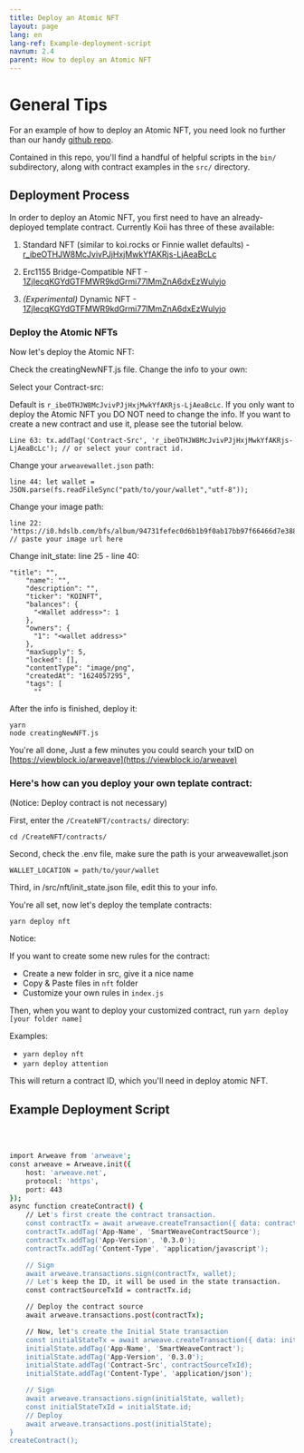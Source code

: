 ```yaml
---
title: Deploy an Atomic NFT
layout: page
lang: en
lang-ref: Example-deployment-script
navnum: 2.4
parent: How to deploy an Atomic NFT
---
```


# General Tips

For an example of how to deploy an Atomic NFT, you need look no further than our handy [github repo](https://github.com/atomic-nfts/standard).

Contained in this repo, you'll find a handful of helpful scripts in the `bin/` subdirectory, along with contract examples in the `src/` directory.

## Deployment Process

In order to deploy an Atomic NFT, you first need to have an already-deployed template contract. Currently Koii has three of these available:

1. Standard NFT (similar to koi.rocks or Finnie wallet defaults) - [r_ibeOTHJW8McJvivPJjHxjMwkYfAKRjs-LjAeaBcLc](https://viewblock.io/arweave/tx/r_ibeOTHJW8McJvivPJjHxjMwkYfAKRjs-LjAeaBcLc)

2. Erc1155 Bridge-Compatible NFT - [1ZjIecqKGYdGTFMWR9kdGrmi77lMmZnA6dxEzWulyjo](https://viewblock.io/arweave/tx/1ZjIecqKGYdGTFMWR9kdGrmi77lMmZnA6dxEzWulyjo)

3. _(Experimental)_ Dynamic NFT - [1ZjIecqKGYdGTFMWR9kdGrmi77lMmZnA6dxEzWulyjo](https://viewblock.io/arweave/tx/1ZjIecqKGYdGTFMWR9kdGrmi77lMmZnA6dxEzWulyjo)

### Deploy the Atomic NFTs

Now let's deploy the Atomic NFT:

Check the creatingNewNFT.js file. Change the info to your own:

Select your Contract-src:

Default is `r_ibeOTHJW8McJvivPJjHxjMwkYfAKRjs-LjAeaBcLc`. If you only want to deploy the Atomic NFT you DO NOT need to change the info. If you want to create a new contract and use it, please see the tutorial below.

```
Line 63: tx.addTag('Contract-Src', 'r_ibeOTHJW8McJvivPJjHxjMwkYfAKRjs-LjAeaBcLc'); // or select your contract id.

```

Change your `arweavewallet.json` path:

```
line 44: let wallet = JSON.parse(fs.readFileSync("path/to/your/wallet","utf-8"));
```

Change your image path:

```
line 22: 'https://i0.hdslb.com/bfs/album/94731fefec0d6b1b9f0ab17bb97f66466d7e3886.png' // paste your image url here
```

Change init_state: line 25 - line 40:

```
"title": "",
    "name": "",
    "description": "",
    "ticker": "KOINFT",
    "balances": {
      "<Wallet address>": 1
    },
    "owners": {
      "1": "<wallet address>"
    },
    "maxSupply": 5,
    "locked": [],
    "contentType": "image/png",
    "createdAt": "1624057295",
    "tags": [
      ""
```

After the info is finished, deploy it:

```
yarn
node creatingNewNFT.js
```

You're all done, Just a few minutes you could search your txID on [https://viewblock.io/arweave](https://viewblock.io/arweave)

### Here's how can you deploy your own teplate contract:

(Notice: Deploy contract is not necessary)

First, enter the `/CreateNFT/contracts/` directory:

```
cd /CreateNFT/contracts/
```

Second, check the .env file, make sure the path is your arweavewallet.json

```
WALLET_LOCATION = path/to/your/wallet
```

Third, in /src/nft/init_state.json file, edit this to your info.

You're all set, now let's deploy the template contracts:

```
yarn deploy nft
```

Notice:

If you want to create some new rules for the contract:

- Create a new folder in src, give it a nice name
- Copy & Paste files in `nft` folder
- Customize your own rules in `index.js`

Then, when you want to deploy your customized contract, run `yarn deploy [your folder name]`

Examples:

- `yarn deploy nft`
- `yarn deploy attention`

This will return a contract ID, which you'll need in deploy atomic NFT.

## Example Deployment Script

<br>

```bash

import Arweave from 'arweave';
const arweave = Arweave.init({
    host: 'arweave.net',
    protocol: 'https',
    port: 443
});
async function createContract() {
    // Let's first create the contract transaction.
    const contractTx = await arweave.createTransaction({ data: contractSource }, wallet);
    contractTx.addTag('App-Name', 'SmartWeaveContractSource');
    contractTx.addTag('App-Version', '0.3.0');
    contractTx.addTag('Content-Type', 'application/javascript');

    // Sign
    await arweave.transactions.sign(contractTx, wallet);
    // Let's keep the ID, it will be used in the state transaction.
    const contractSourceTxId = contractTx.id;

    // Deploy the contract source
    await arweave.transactions.post(contractTx);

    // Now, let's create the Initial State transaction
    const initialStateTx = await arweave.createTransaction({ data: initialState }, wallet);
    initialState.addTag('App-Name', 'SmartWeaveContract');
    initialState.addTag('App-Version', '0.3.0');
    initialState.addTag('Contract-Src', contractSourceTxId);
    initialState.addTag('Content-Type', 'application/json');

    // Sign
    await arweave.transactions.sign(initialState, wallet);
    const initialStateTxId = initialState.id;
    // Deploy
    await arweave.transactions.post(initialState);
}
createContract();

```
